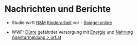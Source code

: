 # Nachrichten und Berichte

* Studie wirft [H&M](konzerne/h&m.html) [Kinderarbeit](probleme/kinderarbeit.html) vor - [Spiegel online](
https://www.spiegel.de/wirtschaft/service/h-m-primark-takko-studie-wirft-modeketten-kinderarbeit-in-burma-vor-a-1133370.html)

* WWF: [Dürre](thema/duerre.html) gefährdet Versorgung mit [Energie](thema/energieversorgung.html) und [Nahrung](thema/lebensmittelversorgung.html) [Agenturmeldung > orf.at](https://orf.at/#/stories/3134567/)
